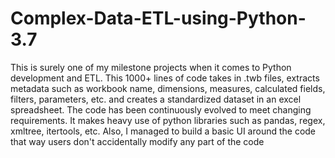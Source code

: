 # Complex-Data-ETL-using-Python-3.7

This is surely one of my milestone projects when it comes to Python development and ETL. This 1000+ lines of code takes in .twb files, extracts metadata such as workbook name, dimensions, measures, calculated fields, filters, parameters, etc. and creates a standardized dataset in an excel spreadsheet.
The code has been continuously evolved to meet changing requirements.
It makes heavy use of python libraries such as pandas, regex, xmltree, itertools, etc.
Also, I managed to build a basic UI around the code that way users don't accidentally modify any part of the code
